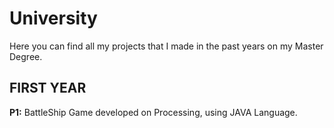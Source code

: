 # University

Here you can find all my projects that I made in the past years on my Master Degree.

## FIRST YEAR
**P1:** BattleShip Game developed on Processing, using JAVA Language.

